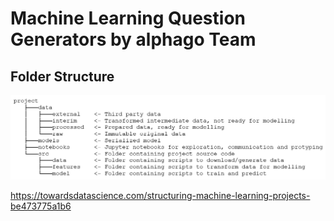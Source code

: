 # Machine Learning Question Generators by alphago Team

## Folder Structure
<img src="./misc/folder_structure.png" />

https://towardsdatascience.com/structuring-machine-learning-projects-be473775a1b6
